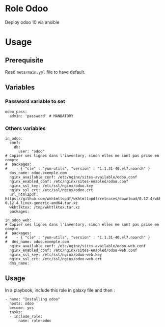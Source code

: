 # Role Odoo

Deploy odoo 10 via ansible


# Usage

## Prerequisite

Read ```meta/main.yml``` file to have default.

## Variables

### Password variable to set

```
odoo_pass:
  admin: 'password' # MANDATORY
```

### Others variables

```
in_odoo:
  conf:
    db:
      user: "odoo"
# Copier ses lignes dans l'inventory, sinon elles ne sont pas prise en compte
#  packages:
#    - { "cle" : "yum-utils", "version" : "1.1.31-40.el7.noarch" }
  dns_name: odoo.exemple.com
  nginx_available_conf: /etc/nginx/sites-available/odoo.conf
  nginx_enabled_conf: /etc/nginx/sites-enabled/odoo.conf
  nginx_ssl_key: /etc/ssl/nginx/odoo.key
  nginx_ssl_crt: /etc/ssl/nginx/odoo.crt
  url_html2pdf: https://github.com/wkhtmltopdf/wkhtmltopdf/releases/download/0.12.4/wkhtmltox-0.12.4_linux-generic-amd64.tar.xz
  wkhtlktox: /tmp/wkhtlktox.tar.xz
  packages:
```

```
in_odoo_web:
# Copier ses lignes dans l'inventory, sinon elles ne sont pas prise en compte
#  packages:
#    - { "cle" : "yum-utils", "version" : "1.1.31-40.el7.noarch" }
#  dns_name: odoo.exemple.com
  nginx_available_conf: /etc/nginx/sites-available/odoo-web.conf
  nginx_enabled_conf: /etc/nginx/sites-enabled/odoo-web.conf
  nginx_ssl_key: /etc/ssl/nginx/odoo-web.key
  nginx_ssl_crt: /etc/ssl/nginx/odoo-web.crt
  dns_name: 
```

## Usage

In a playbook, include this role in galaxy file and then :
```
- name: "Installing odoo"
  hosts: odoo
  become: yes
  tasks:
  - include_role:
      name: role-odoo
```
